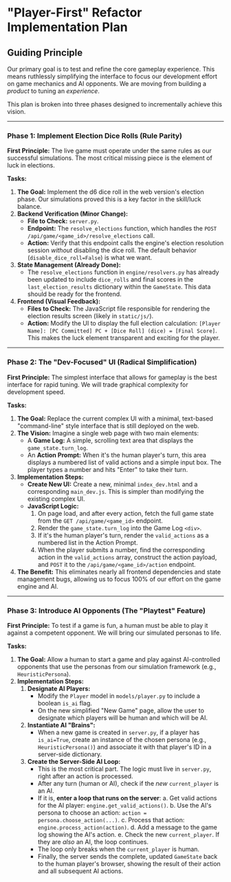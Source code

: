 # "Player-First" Refactor Implementation Plan

## Guiding Principle
Our primary goal is to test and refine the core gameplay experience. This means ruthlessly simplifying the interface to focus our development effort on game mechanics and AI opponents. We are moving from building a *product* to tuning an *experience*.

This plan is broken into three phases designed to incrementally achieve this vision.

---

### Phase 1: Implement Election Dice Rolls (Rule Parity)

**First Principle:** The live game must operate under the same rules as our successful simulations. The most critical missing piece is the element of luck in elections.

**Tasks:**

1.  **The Goal:** Implement the d6 dice roll in the web version's election phase. Our simulations proved this is a key factor in the skill/luck balance.
2.  **Backend Verification (Minor Change):**
    *   **File to Check:** `server.py`.
    *   **Endpoint:** The `resolve_elections` function, which handles the `POST /api/game/<game_id>/resolve_elections` call.
    *   **Action:** Verify that this endpoint calls the engine's election resolution session *without* disabling the dice roll. The default behavior (`disable_dice_roll=False`) is what we want.
3.  **State Management (Already Done):**
    *   The `resolve_elections` function in `engine/resolvers.py` has already been updated to include `dice_rolls` and final scores in the `last_election_results` dictionary within the `GameState`. This data should be ready for the frontend.
4.  **Frontend (Visual Feedback):**
    *   **Files to Check:** The JavaScript file responsible for rendering the election results screen (likely in `static/js/`).
    *   **Action:** Modify the UI to display the full election calculation: `[Player Name]: [PC Committed] PC + [Dice Roll] (dice) = [Final Score]`. This makes the luck element transparent and exciting for the player.

---

### Phase 2: The "Dev-Focused" UI (Radical Simplification)

**First Principle:** The simplest interface that allows for gameplay is the best interface for rapid tuning. We will trade graphical complexity for development speed.

**Tasks:**

1.  **The Goal:** Replace the current complex UI with a minimal, text-based "command-line" style interface that is still deployed on the web.
2.  **The Vision:** Imagine a single web page with two main elements:
    *   A **Game Log:** A simple, scrolling text area that displays the `game_state.turn_log`.
    *   An **Action Prompt:** When it's the human player's turn, this area displays a numbered list of valid actions and a simple input box. The player types a number and hits "Enter" to take their turn.
3.  **Implementation Steps:**
    *   **Create New UI:** Create a new, minimal `index_dev.html` and a corresponding `main_dev.js`. This is simpler than modifying the existing complex UI.
    *   **JavaScript Logic:**
        1.  On page load, and after every action, fetch the full game state from the `GET /api/game/<game_id>` endpoint.
        2.  Render the `game_state.turn_log` into the Game Log `<div>`.
        3.  If it's the human player's turn, render the `valid_actions` as a numbered list in the Action Prompt.
        4.  When the player submits a number, find the corresponding action in the `valid_actions` array, construct the action payload, and `POST` it to the `/api/game/<game_id>/action` endpoint.
4.  **The Benefit:** This eliminates nearly all frontend dependencies and state management bugs, allowing us to focus 100% of our effort on the game engine and AI.

---

### Phase 3: Introduce AI Opponents (The "Playtest" Feature)

**First Principle:** To test if a game is fun, a human must be able to play it against a competent opponent. We will bring our simulated personas to life.

**Tasks:**

1.  **The Goal:** Allow a human to start a game and play against AI-controlled opponents that use the personas from our simulation framework (e.g., `HeuristicPersona`).
2.  **Implementation Steps:**
    1.  **Designate AI Players:**
        *   Modify the `Player` model in `models/player.py` to include a boolean `is_ai` flag.
        *   On the new simplified "New Game" page, allow the user to designate which players will be human and which will be AI.
    2.  **Instantiate AI "Brains":**
        *   When a new game is created in `server.py`, if a player has `is_ai=True`, create an instance of the chosen persona (e.g., `HeuristicPersona()`) and associate it with that player's ID in a server-side dictionary.
    3.  **Create the Server-Side AI Loop:**
        *   This is the most critical part. The logic must live in `server.py`, right after an action is processed.
        *   After any turn (human or AI), check if the *new* `current_player` is an AI.
        *   If it is, **enter a loop that runs on the server**:
            a. Get valid actions for the AI player: `engine.get_valid_actions()`.
            b. Use the AI's persona to choose an action: `action = persona.choose_action(...)`.
            c. Process that action: `engine.process_action(action)`.
            d. Add a message to the game log showing the AI's action.
            e. Check the new `current_player`. If they are *also* an AI, the loop continues.
        *   The loop only breaks when the `current_player` is human.
        *   Finally, the server sends the complete, updated `GameState` back to the human player's browser, showing the result of their action and all subsequent AI actions. 